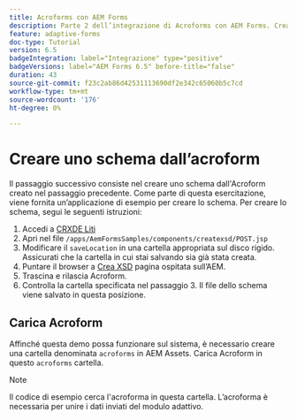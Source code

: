 ```yaml
---
title: Acroforms con AEM Forms
description: Parte 2 dell’integrazione di Acroforms con AEM Forms. Crea uno schema da un Acroform.
feature: adaptive-forms
doc-type: Tutorial
version: 6.5
badgeIntegration: label="Integrazione" type="positive"
badgeVersions: label="AEM Forms 6.5" before-title="false"
duration: 43
source-git-commit: f23c2ab86d42531113690df2e342c65060b5c7cd
workflow-type: tm+mt
source-wordcount: '176'
ht-degree: 0%

---
```



# Creare uno schema dall’acroform

Il passaggio successivo consiste nel creare uno schema dall&#39;Acroform creato nel passaggio precedente. Come parte di questa esercitazione, viene fornita un’applicazione di esempio per creare lo schema. Per creare lo schema, segui le seguenti istruzioni:

1. Accedi a [CRXDE Liti](http://localhost:4502/crx/de)
2. Apri nel file `/apps/AemFormsSamples/components/createxsd/POST.jsp`
3. Modificare il `saveLocation` in una cartella appropriata sul disco rigido. Assicurati che la cartella in cui stai salvando sia già stata creata.
4. Puntare il browser a [Crea XSD](http://localhost:4502/content/DocumentServices/CreateXsd.html) pagina ospitata sull’AEM.
5. Trascina e rilascia Acroform.
6. Controlla la cartella specificata nel passaggio 3. Il file dello schema viene salvato in questa posizione.

## Carica Acroform

Affinché questa demo possa funzionare sul sistema, è necessario creare una cartella denominata `acroforms` in AEM Assets. Carica Acroform in questo `acroforms` cartella.

>[!NOTE]
>
>Il codice di esempio cerca l&#39;acroforma in questa cartella. L’acroforma è necessaria per unire i dati inviati del modulo adattivo.
